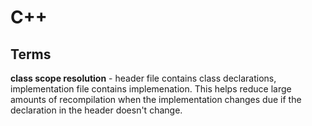 # C++

## Terms
**class scope resolution** - header file contains class declarations, implementation file contains implemenation. This helps reduce large amounts of recompilation when the implementation changes due if the declaration in the header doesn't change.

